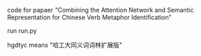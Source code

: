 code for papaer "Combining the Attention Network and Semantic Representation for Chinese Verb Metaphor Identification"

run run.py

hgdtyc means "哈工大同义词词林扩展版"
